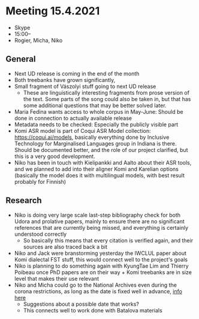 # Meeting 15.4.2021
* Skype
* 15:00–
* Rogier, Micha, Niko

## General

- Next UD release is coming in the end of the month
- Both treebanks have grown significantly, 
- Small fragment of Vászolyi stuff going to next UD release 
  - These are linguistically interesting fragments from prose version of the text. Some parts of the song could also be taken in, but that has some additional questions that may be better solved later. 
- Maria Fedina wants access to whole corpus in May-June: Should be done in connection to actually available release
- Metadata needs to be checked: Especially the publicly visible part
- Komi ASR model is part of Coqui ASR Model collection: https://coqui.ai/models, basically everything done by Inclusive Technology for Marginalised Languages group in Indiana is there. Should be documented better, and the role of our project clarified, but this is a very good development.
- Niko has been in touch with Kielipankki and Aalto about their ASR tools, and we planned to add into their aligner Komi and Karelian options (basically the model does it with multilingual models, with best result probably for Finnish)

## Research

- Niko is doing very large scale last-step bibliography check for both Udora and prolative papers, mainly to ensure there are no significant references that are currently being missed, and everything is certainly understood correctly
  - So basically this means that every citation is verified again, and their sources are also traced back a bit
- Niko and Jack were branstorming yesterday the IWCLUL paper about Komi dialectal FST stuff, this would connect well to the project's goals
- Niko is planning to do something again with KyungTae Lim and Thierry Poibeau once PhD papers are on their way + Komi treebanks are in size level that makes their use relevant
- Niko and Micha could go to the National Archives even during the corona restrictions, as long as the date is fixed well in advance, [info here](https://arkisto.fi/news/2744/61/Rauhankadun-tutkijasalit-k%C3%A4yt%C3%B6ss%C3%A4-ennakkovarauksella-p%C3%A4%C3%A4kaupunkiseudun-koronarajoituksien-jatkuessa/d,ajankohtaista)
  - Suggestions about a possible date that works?
  - This connects well to work done with Batalova materials
